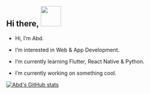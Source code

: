  ## Hi there, <a href="https://www.gautamkrishnar.com/"><img src="https://distok.top/stickers/754103543786504244/754108890559283200.gif" width="54px"></a> 

- Hi, I’m Abd.

- I’m interested in Web & App Development.
 
- I’m currently learning Flutter, React Native & Python.

- I’m currently working on something cool.

[![Abd's GitHub stats](https://github-readme-stats.vercel.app/api?username=Abd-Ar)](https://github.com/anuraghazra/github-readme-stats)
